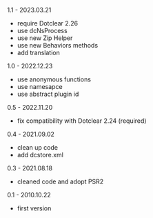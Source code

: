 1.1 - 2023.03.21
- require Dotclear 2.26
- use dcNsProcess
- use new Zip Helper
- use new Behaviors methods
- add translation

1.0 - 2022.12.23
- use anonymous functions
- use namesapce
- use abstract plugin id

0.5 - 2022.11.20
- fix compatibility with Dotclear 2.24 (required)

0.4 - 2021.09.02
- clean up code
- add dcstore.xml

0.3 - 2021.08.18
- cleaned code and adopt PSR2

0.1 - 2010.10.22
- first version